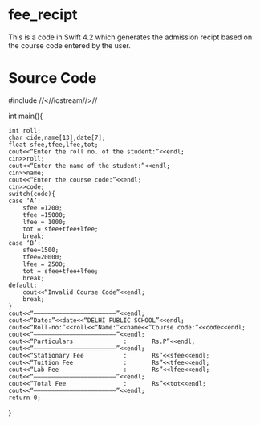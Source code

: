 # fee_recipt
This is a code in Swift 4.2 which generates the admission recipt based on the course code entered by the user.
# Source Code

#include //<//iostream//>//
  
int main(){
  
	int roll;
	char cide,name[13],date[7];
	float sfee,tfee,lfee,tot;
	cout<<“Enter the roll no. of the student:”<<endl;
	cin>>roll;
	cout<<“Enter the name of the student:”<<endl;
	cin>>name;
	cout<<“Enter the course code:”<<endl;
	cin>>code;
	switch(code){
	case ‘A’:
		sfee =1200;
		tfee =15000;
		lfee = 1000;
		tot = sfee+tfee+lfee;
		break;
	case ‘B’:
		sfee=1500;
		tfee=20000;
		lfee = 2500;
		tot = sfee+tfee+lfee;
		break;
	default:
		cout<<“Invalid Course Code”<<endl;
		break;
	}
	cout<<“———————————————————————”<<endl;
	cout<<“Date:”<<date<<“DELHI PUBLIC SCHOOL”<<endl;
	cout<<“Roll-no:”<<roll<<“Name:”<<name<<”Course code:”<<code<<endl;
	cout<<“———————————————————————”<<endl;
	cout<<“Particulars				:		Rs.P”<<endl;
	cout<<“———————————————————————”<<endl;
	cout<<“Stationary Fee			:		Rs”<<sfee<<endl;
	cout<<“Tuition Fee				:		Rs”<<tfee<<endl;
	cout<<“Lab Fee					:		Rs”<<lfee<<endl;
	cout<<“———————————————————————”<<endl;
	cout<<“Total Fee				:		Rs”<<tot<<endl;
	cout<<“———————————————————————”<<endl;
	return 0;
}
